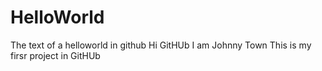 # HelloWorld
The text of a helloworld in github
Hi GitHUb
I am Johnny Town
This is my firsr project in GitHUb
